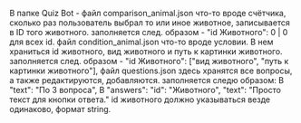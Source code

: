В папке Quiz Bot -
  файл comparison_animal.json что-то вроде счётчика, сколько раз пользователь выбрал то или иное животное, записывается в ID того животного.
    заполняется след. образом - "id Животного": 0 | 0 для всех id.
  файл condition_animal.json что-то вроде условии. В нем храниться id животного, вид животного и путь к картинки животного.
    заполняется след. образом - "id Животного": ["вид животного", "путь к картинки животного"],
  файл questions.json здесь хранятся все вопросы, а также редактируются, добавляются.
    заполняется следю образом:
      В "text": "По 3 вопроса",
      В "answers":
          "id": "Животного",
          "text": "Просто текст для кнопки ответа."
id животного должно указываться везде одинаково, формат string.    
